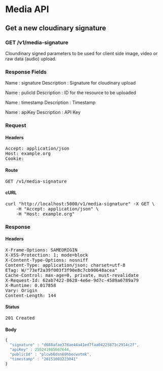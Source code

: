 # Media API

## Get a new cloudinary signature

### GET /v1/media-signature

Cloundinary signed parameters to be used for client side image, video or raw data (audio) upload.

### Response Fields

Name : signature
Description : Signature for cloudinary upload

Name : pulicId
Description : ID for the resource to be uploaded

Name : timestamp
Description : Timestamp

Name : apiKey
Description : API Key

### Request

#### Headers

<pre>Accept: application/json
Host: example.org
Cookie: </pre>

#### Route

<pre>GET /v1/media-signature</pre>

#### cURL

<pre class="request">curl &quot;http://localhost:5000/v1/media-signature&quot; -X GET \
	-H &quot;Accept: application/json&quot; \
	-H &quot;Host: example.org&quot;</pre>

### Response

#### Headers

<pre>X-Frame-Options: SAMEORIGIN
X-XSS-Protection: 1; mode=block
X-Content-Type-Options: nosniff
Content-Type: application/json; charset=utf-8
ETag: W/&quot;73ef2a39f003f3f90e8c7cb90648acea&quot;
Cache-Control: max-age=0, private, must-revalidate
X-Request-Id: 62ab7422-8628-4e6e-9d7c-4589a6789a79
X-Runtime: 0.017858
Vary: Origin
Content-Length: 144</pre>

#### Status

<pre>201 Created</pre>

#### Body

```javascript
{
  "signature" : "d688afae37dae44a41ed7faa04225871c2914c2f",
  "apiKey" : 255241985667644,
  "publicId" : "plcwb6dsn69hbocwvtmk",
  "timestamp" : "20151003223041"
}
```
